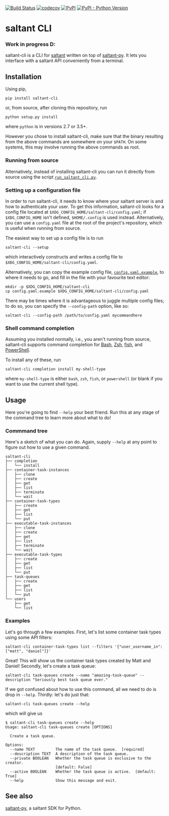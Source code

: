 [![Build Status](https://travis-ci.com/mwiens91/saltant-cli.svg?branch=master)](https://travis-ci.com/mwiens91/saltant-cli)
[![codecov](https://codecov.io/gh/mwiens91/saltant-cli/branch/master/graph/badge.svg)](https://codecov.io/gh/mwiens91/saltant-cli)
[![PyPI](https://img.shields.io/pypi/v/saltant-cli.svg)](https://pypi.org/project/saltant-cli/)
[![PyPI - Python Version](https://img.shields.io/pypi/pyversions/saltant-cli.svg)](https://pypi.org/project/saltant-cli/)

# saltant CLI

### Work in progress D:

saltant-cli is a CLI for [saltant](https://github.com/mwiens91/saltant)
written on top of [saltant-py](https://github.com/mwiens91/saltant-py).
It lets you interface with a saltant API conveniently from a terminal.

## Installation

Using pip,

```
pip install saltant-cli
```

or, from source, after cloning this repository, run

```
python setup.py install
```

where `python` is in versions 2.7 or 3.5+.

However you chose to install saltant-cli, make sure that the binary
resulting from the above commands are somewhere on your `$PATH`. On some
systems, this may involve running the above commands as root.

### Running from source

Alternatively, instead of installing saltant-cli you can run it directly
from source using the script [`run_saltant_cli.py`](run_saltant_cli.py).

### Setting up a configuration file

In order to run saltant-cli, it needs to know where your saltant server
is and how to authenticate your user. To get this information,
saltant-cli looks for a config file located at
`$XDG_CONFIG_HOME/saltant-cli/config.yaml`; if `$XDG_CONFIG_HOME` isn't
defined, `$HOME/.config` is used instead. Alternatively, you can use a
`config.yaml` file at the root of the project's repository, which is
useful when running from source.

The easiest way to set up a config file is to run

```
saltant-cli --setup
```

which interactively constructs and writes a config file to
`$XDG_CONFIG_HOME/saltant-cli/config.yaml`.

Alternatively, you can copy the example config file,
[`config.yaml.example`](config.yaml.example), to where it needs to go,
and fill in the file with your favourite text editor:

```
mkdir -p $XDG_CONFIG_HOME/saltant-cli
cp config.yaml.example $XDG_CONFIG_HOME/saltant-cli/config.yaml
```

There may be times where it is advantageous to juggle multiple config
files; to do so, you can specify the `--config-path` option, like so:

```
saltant-cli --config-path /path/to/config.yaml mycommandhere
```

### Shell command completion

Assuming you installed normally, i.e., you aren't running from source,
saltant-cli supports command completion for
[Bash](https://www.gnu.org/software/bash/), [Zsh](https://www.zsh.org/),
[fish](https://fishshell.com/), and
[PowerShell](https://docs.microsoft.com/en-us/powershell/scripting/powershell-scripting?view=powershell-6).

To install any of these, run

```
saltant-cli completion install my-shell-type
```

where `my-shell-type` is either `bash`, `zsh`, `fish`, or `powershell`
(or blank if you want to use the current shell type).

## Usage

Here you're going to find `--help` your best friend. Run this at any
stage of the command tree to learn more about what to do!

### Commmand tree

Here's a sketch of what you can do. Again, supply `--help` at any point
to figure out how to use a given command.

```
saltant-cli
├── completion
│   └── install
├── container-task-instances
│   ├── clone
│   ├── create
│   ├── get
│   ├── list
│   ├── terminate
│   └── wait
├── container-task-types
│   ├── create
│   ├── get
│   ├── list
│   └── put
├── executable-task-instances
│   ├── clone
│   ├── create
│   ├── get
│   ├── list
│   ├── terminate
│   └── wait
├── executable-task-types
│   ├── create
│   ├── get
│   ├── list
│   └── put
├── task-queues
│   ├── create
│   ├── get
│   ├── list
│   └── put
└── users
    ├── get
    └── list
```

### Examples

Let's go through a few examples. First, let's list some container task
types using some API filters:

```
saltant-cli container-task-types list --filters '{"user_username_in": ["matt", "daniel"]}'
```

Great! This will show us the container task types created by Matt and
Daniel! Secondly, let's create a task queue:

```
saltant-cli task-queues create --name "amazing-task-queue" --description "Seriously best task queue ever."
```

If we got confused about how to use this command, all we need to do is
drop in `--help`. Thirdly: let's do just that:

```
saltant-cli task-queues create --help
```

which will give us

```
$ saltant-cli task-queues create --help
Usage: saltant-cli task-queues create [OPTIONS]

  Create a task queue.

Options:
  --name TEXT         The name of the task queue.  [required]
  --description TEXT  A description of the task queue.
  --private BOOLEAN   Whether the task queue is exclusive to the creator.
                      [default: False]
  --active BOOLEAN    Whether the task queue is active.  [default: True]
  --help              Show this message and exit.
```

## See also

[saltant-py](https://github.com/mwiens91/saltant-py/), a saltant SDK for
Python.
